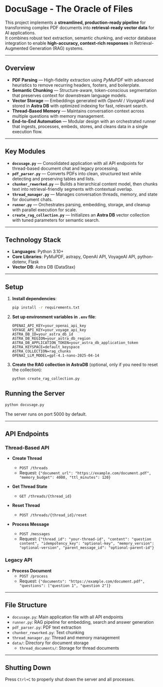 # **DocuSage - The Oracle of Files**

This project implements a **streamlined, production-ready pipeline** for transforming complex PDF documents into **retrieval-ready vector data** for AI applications.  
It combines robust text extraction, semantic chunking, and vector database integration to enable **high-accuracy, context-rich responses** in Retrieval-Augmented Generation (RAG) systems.

---

## **Overview**
- **PDF Parsing** — High-fidelity extraction using *PyMuPDF* with advanced heuristics to remove recurring headers, footers, and boilerplate.  
- **Semantic Chunking** — Structure-aware, token-conscious segmentation that preserves context for downstream language models.  
- **Vector Storage** — Embeddings generated with *OpenAI* / *VoyageAI* and stored in **Astra DB** with optimized indexing for fast, relevant search.  
- **Thread-Based Memory** — Maintains conversation context across multiple questions with memory management.
- **End-to-End Automation** — Modular design with an orchestrated runner that ingests, processes, embeds, stores, and cleans data in a single execution flow.  

---

## **Key Modules**
- **`docusage.py`** — Consolidated application with all API endpoints for thread-based document chat and legacy processing.
- **`pdf_parser.py`** — Converts PDFs into clean, structured text while detecting and preserving tables and lists.  
- **`chunker_reworked.py`** — Builds a hierarchical content model, then chunks text into retrieval-friendly segments with contextual overlap.  
- **`thread_manager.py`** — Manages conversation threads, memory, and state for document chats.
- **`runner.py`** — Orchestrates parsing, embedding, storage, and cleanup with parallel execution for scale.  
- **`create_rag_collection.py`** — Initializes an **Astra DB** vector collection with tuned parameters for semantic search.  

---

## **Technology Stack**
- **Languages**: Python 3.10+  
- **Core Libraries**: PyMuPDF, astrapy, OpenAI API, VoyageAI API, python-dotenv, Flask  
- **Vector DB**: Astra DB (DataStax)  

---

## **Setup**

1. **Install dependencies**:  
   ```bash
   pip install -r requirements.txt
   ```

2. **Set up environment variables in `.env` file**:
   ```
   OPENAI_API_KEY=your_openai_api_key
   VOYAGE_API_KEY=your_voyage_api_key
   ASTRA_DB_ID=your_astra_db_id
   ASTRA_DB_REGION=your_astra_db_region
   ASTRA_DB_APPLICATION_TOKEN=your_astra_db_application_token
   ASTRA_KEYSPACE=default_keyspace
   ASTRA_COLLECTION=rag_chunks
   OPENAI_LLM_MODEL=gpt-4.1-nano-2025-04-14
   ```

3. **Create the RAG collection in AstraDB** (optional, only if you need to reset the collection):
   ```
   python create_rag_collection.py
   ```

## **Running the Server**

```bash
python docusage.py
```

The server runs on port 5000 by default.

---

## **API Endpoints**

### Thread-Based API

- **Create Thread**
  - `POST /threads`
  - Request: `{"document_url": "https://example.com/document.pdf", "memory_budget": 4000, "ttl_minutes": 120}`

- **Get Thread State**
  - `GET /threads/{thread_id}`

- **Reset Thread**
  - `POST /threads/{thread_id}/reset`

- **Process Message**
  - `POST /messages`
  - Request: `{"thread_id": "your-thread-id", "content": "question content", "idempotency_key": "optional-key", "memory_version": "optional-version", "parent_message_id": "optional-parent-id"}`

### Legacy API

- **Process Document**
  - `POST /process`
  - Request: `{"documents": "https://example.com/document.pdf", "questions": ["question 1", "question 2"]}`

---

## **File Structure**

- `docusage.py`: Main application file with all API endpoints
- `runner.py`: RAG pipeline for embedding, search and answer generation
- `pdf_parser.py`: PDF text extraction
- `chunker_reworked.py`: Text chunking
- `thread_manager.py`: Thread and memory management
- `data/`: Directory for document storage
  - `thread_documents/`: Storage for thread documents

---

## **Shutting Down**

Press `Ctrl+C` to properly shut down the server and all processes.
